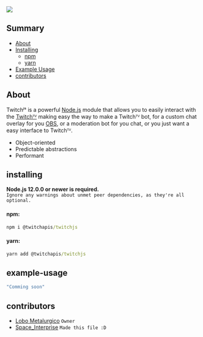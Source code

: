 <img src="https://media.discordapp.net/attachments/773922086188089374/774016163909992448/TwitchJS.png?width=879&height=475">

## Summary

- [About](#about)
- [Installing](#installing)
  - [npm](#npm)
  - [yarn](#yarn)
- [Example Usage](#example-usage)
- [contributors](#contributors)

## About

Twitchʲˢ is a powerful [Node.js](https://nodejs.org) module that allows you to easily interact with the
[Twitchᵀⱽ](https://twitch.tv) making easy the way to make a Twitchᵀⱽ bot, for a custom chat overlay for you [OBS](https://obsproject.com/), or a moderation bot for you chat, or you just want a easy interface to Twitchᵀⱽ.

- Object-oriented
- Predictable abstractions
- Performant

## installing

**Node.js 12.0.0 or newer is required.**  
`Ignore any warnings about unmet peer dependencies, as they're all optional.`

#### npm: 
```bat
npm i @twitchapis/twitchjs
```  
#### yarn: 
```bat
yarn add @twitchapis/twitchjs
```  

## example-usage

```javascript
"Comming soon"
```

## contributors

- [Lobo Metalurgico](https://github.com/LoboMetalurgico) `Owner`
- [Space_Interprise](https://github.com/emanuelfranklyn) `Made this file :D`
